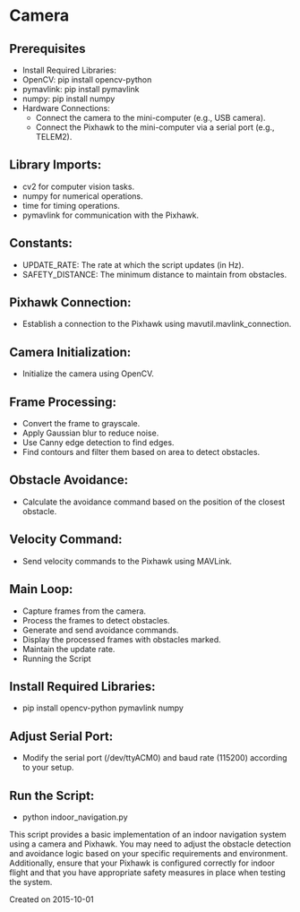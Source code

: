 # Camera
## Prerequisites
- Install Required Libraries:
- OpenCV: pip install opencv-python
- pymavlink: pip install pymavlink
- numpy: pip install numpy
- Hardware Connections:
    - Connect the camera to the mini-computer (e.g., USB camera).
    - Connect the Pixhawk to the mini-computer via a serial port (e.g., TELEM2).

## Library Imports:
- cv2 for computer vision tasks.
- numpy for numerical operations.
- time for timing operations.
- pymavlink for communication with the Pixhawk.

## Constants:
- UPDATE_RATE: The rate at which the script updates (in Hz).
- SAFETY_DISTANCE: The minimum distance to maintain from obstacles.

## Pixhawk Connection:
- Establish a connection to the Pixhawk using mavutil.mavlink_connection.

## Camera Initialization:
- Initialize the camera using OpenCV.

## Frame Processing:
- Convert the frame to grayscale.
- Apply Gaussian blur to reduce noise.
- Use Canny edge detection to find edges.
- Find contours and filter them based on area to detect obstacles.

## Obstacle Avoidance:
- Calculate the avoidance command based on the position of the closest obstacle.

## Velocity Command:
- Send velocity commands to the Pixhawk using MAVLink.

## Main Loop:
- Capture frames from the camera.
- Process the frames to detect obstacles.
- Generate and send avoidance commands.
- Display the processed frames with obstacles marked.
- Maintain the update rate.
- Running the Script

## Install Required Libraries:
- pip install opencv-python pymavlink numpy

## Adjust Serial Port:
- Modify the serial port (/dev/ttyACM0) and baud rate (115200) according to your setup.

## Run the Script:
- python indoor_navigation.py

This script provides a basic implementation of an indoor navigation system using a camera and Pixhawk. You may need to adjust the obstacle detection and avoidance logic based on your specific requirements and environment. Additionally, ensure that your Pixhawk is configured correctly for indoor flight and that you have appropriate safety measures in place when testing the system.


Created on 2015-10-01